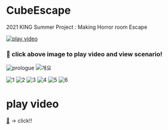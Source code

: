 # CubeEscape
2021 KING Summer Project : Making Horror room Escape 

[![play video](https://user-images.githubusercontent.com/86418674/133050706-94e4185b-424b-40fb-b2c3-93ba0d55e80a.png)](https://youtu.be/iWjtblBltoo)

### 🔼 click above image to play video and view scenario!

![prologue](https://user-images.githubusercontent.com/86418674/133050645-96496921-239c-4a7e-b552-22d85a2ffabc.png)
![개요](https://user-images.githubusercontent.com/86418674/133050691-43293dd3-bdc0-402e-ba50-ca54b60f61cf.png)

![1](https://user-images.githubusercontent.com/86418674/133050728-ea3ffca9-c360-47e9-93ce-e8322ffbbafc.png)
![2](https://user-images.githubusercontent.com/86418674/133050733-a6d7df47-584c-48d1-a1ab-55dce000848b.png)
![3](https://user-images.githubusercontent.com/86418674/133050754-95652c68-3677-4010-9304-16a348616c2c.png)
![4](https://user-images.githubusercontent.com/86418674/133050762-ee4f8643-1b11-4259-bcd3-019dbc6e7ca5.png)
![5](https://user-images.githubusercontent.com/86418674/133050767-ff47f187-0794-41f5-b375-6c08655dd27d.png)
![6](https://user-images.githubusercontent.com/86418674/133050780-a1f4a2a3-22bf-42f1-93f8-2a5015902f8b.png)

# play video 

[🎦](https://www.youtube.com/watch?v=XaHfOkf_mpI) -> click!! 

